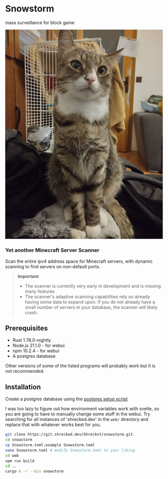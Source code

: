 # Snowstorm

mass surveillance for block game

![banner](assets/banner.jpg)

### Yet another Minecraft Server Scanner

Scan the entire ipv4 address space for Minecraft servers, with dynamic scanning to find servers on non-default ports.

> **Important**
> - The scanner is currently very early in development and is missing many features
> - The scanner's adaptive scanning capabilities rely on already having some data to expand upon. If you do not already have a small number of servers in your database, the scanner will likely crash.

## Prerequisites

- Rust 1.78.0-nightly
- Node.js 21.1.0 - for webui
- npm 10.2.4 - for webui
- A postgres database

Other versions of some of the listed programs will probably work but it is not recommended.

## Installation

Create a postgres database using the [postgres setup script](postgres_setup.sql)

I was too lazy to figure out how environment variables work with svelte, so you are going to have to manually change some stuff in the webui. Try searching for all instances of 'shrecked.dev' in the
`web/` directory and replace that with whatever works best for you.

```sh
git clone https://git.shrecked.dev/Shrecknt/snowstorm.git
cd snowstorm
cp Snowstorm.toml.example Snowstorm.toml
nano Snowstorm.toml # modify Snowstorm.toml to your liking
cd web
npm run build
cd ..
cargo r -r --bin snowstorm
```